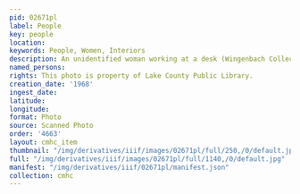 ```yaml
---
pid: 02671pl
label: People
key: people
location: 
keywords: People, Women, Interiors
description: An unidentified woman working at a desk (Wingenbach Collection)
named_persons: 
rights: This photo is property of Lake County Public Library.
creation_date: '1968'
ingest_date: 
latitude: 
longitude: 
format: Photo
source: Scanned Photo
order: '4663'
layout: cmhc_item
thumbnail: "/img/derivatives/iiif/images/02671pl/full/250,/0/default.jpg"
full: "/img/derivatives/iiif/images/02671pl/full/1140,/0/default.jpg"
manifest: "/img/derivatives/iiif/02671pl/manifest.json"
collection: cmhc
---
```

